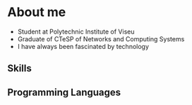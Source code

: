 # About me

- Student at Polytechnic Institute of Viseu
- Graduate of CTeSP of Networks and Computing Systems
- I have always been fascinated by technology

## Skills

## Programming Languages
